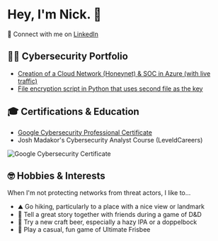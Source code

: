 # Hey, I'm Nick. 👋

🤳 Connect with me on [LinkedIn](https://www.linkedin.com/in/nick-arnold-mba/)

## 👨‍💻 Cybersecurity Portfolio
- [Creation of a Cloud Network (Honeynet) & SOC in Azure (with live traffic)](https://github.com/okaynick/cloud-soc)
- [File encryption script in Python that uses second file as the key](https://github.com/okaynick/crypthulhu)

## 🎓 Certifications & Education
- <a href="https://www.credly.com/badges/9c08b70c-682e-44e7-9a82-1b222322bedf/public_url" target="_blank">Google Cybersecurity Professional Certificate</a>
- Josh Madakor's Cybersecurity Analyst Course (LeveldCareers)

![Google Cybersecurity Certificate](https://github.com/okaynick/okaynick/assets/10458811/6921b7b3-a2ee-4cd5-a8d4-640c0be3d549)

## 🤓 Hobbies & Interests
When I'm not protecting networks from threat actors, I like to...
- ⛰️ Go hiking, particularly to a place with a nice view or landmark
- 🎲 Tell a great story together with friends during a game of D&D
- 🍺 Try a new craft beer, especially a hazy IPA or a doppelbock
- 🥏 Play a casual, fun game of Ultimate Frisbee

<!--
**okaynick/okaynick** is a ✨ _special_ ✨ repository because its `README.md` (this file) appears on your GitHub profile.

Here are some ideas to get you started:

- 🔭 I’m currently working on ...
- 🌱 I’m currently learning ...
- 👯 I’m looking to collaborate on ...
- 🤔 I’m looking for help with ...
- 💬 Ask me about ...
- 📫 How to reach me: ...
- 😄 Pronouns: ...
- ⚡ Fun fact: ...
-->
